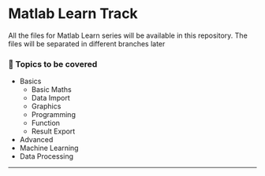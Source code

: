 # Matlab Learn Track

All the files for Matlab Learn series will be available in this repository. The files will be separated in different branches later 

### :scroll: Topics to be covered
* Basics
  - Basic Maths
  - Data Import
  - Graphics
  - Programming
  - Function
  - Result Export
* Advanced
* Machine Learning
* Data Processing

----
